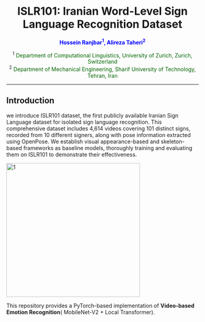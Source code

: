 <h1 align="center">ISLR101: Iranian Word-Level Sign Language Recognition Dataset</h1>

<p align="center">
  <b>
    <span style="color:blue"> Hossein Ranjbar<sup>1</sup>, Alireza Taheri<sup>2</sup></span>
  </b>
</p>

<p align="center">
  <sup>1</sup> <span style="color:darkgreen">Department of Computational Linguistics, University of Zurich, Zurich, Switzerland</span> <br>
  <sup>2</sup> <span style="color:darkgreen">Department of Mechanical Engineering, Sharif University of Technology, Tehran, Iran</span>
</p>


---

## Introduction

we introduce ISLR101 dataset, the first publicly available
Iranian Sign Language dataset for isolated sign language recognition. This comprehensive
dataset includes 4,614 videos covering 101 distinct signs, recorded from 10 different signers,
along with pose information extracted using OpenPose. We establish visual appearance-based
and skeleton-based frameworks as baseline models, thoroughly training and evaluating them
on ISLR101 to demonstrate their effectiveness.


<img src="https://github.com/user-attachments/assets/a919d4c1-b0c2-4fac-9b94-3cbbf26343f8" alt="1" height="350">


This repository provides a PyTorch-based implementation of **Video-based Emotion Recognition**( MobileNet-V2 + Local Transformer). 
